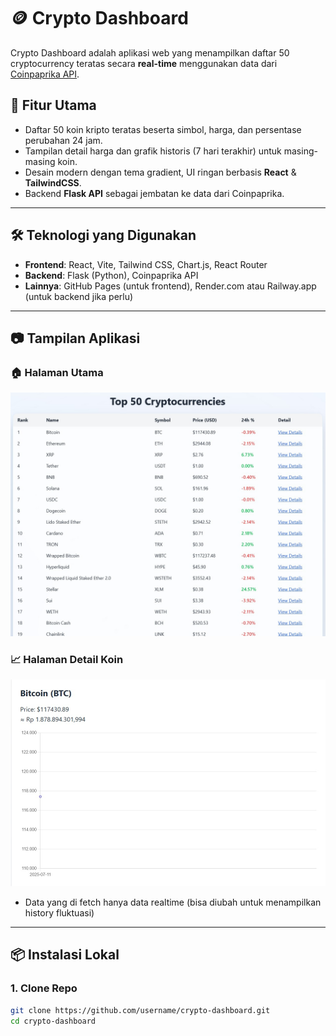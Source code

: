 # 🪙 Crypto Dashboard

Crypto Dashboard adalah aplikasi web yang menampilkan daftar 50 cryptocurrency teratas secara **real-time** menggunakan data dari [Coinpaprika API](https://api.coinpaprika.com/).

## 🚀 Fitur Utama

- Daftar 50 koin kripto teratas beserta simbol, harga, dan persentase perubahan 24 jam.
- Tampilan detail harga dan grafik historis (7 hari terakhir) untuk masing-masing koin.
- Desain modern dengan tema gradient, UI ringan berbasis **React** & **TailwindCSS**.
- Backend **Flask API** sebagai jembatan ke data dari Coinpaprika.

---

## 🛠️ Teknologi yang Digunakan

- **Frontend**: React, Vite, Tailwind CSS, Chart.js, React Router
- **Backend**: Flask (Python), Coinpaprika API
- **Lainnya**: GitHub Pages (untuk frontend), Render.com atau Railway.app (untuk backend jika perlu)

---

## 📷 Tampilan Aplikasi

### 🏠 Halaman Utama
![Home Page](./images/home.jpg)

### 📈 Halaman Detail Koin
![Detail View](./images/viewdetails.jpg)
- Data yang di fetch hanya data realtime (bisa diubah untuk menampilkan history fluktuasi)

---

## 📦 Instalasi Lokal

### 1. Clone Repo
```bash
git clone https://github.com/username/crypto-dashboard.git
cd crypto-dashboard
